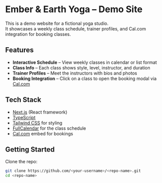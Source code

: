 # Ember & Earth Yoga – Demo Site

This is a demo website for a fictional yoga studio.  
It showcases a weekly class schedule, trainer profiles, and Cal.com integration for booking classes.

## Features

- **Interactive Schedule** – View weekly classes in calendar or list format
- **Class Info** – Each class shows style, level, instructor, and duration
- **Trainer Profiles** – Meet the instructors with bios and photos
- **Booking Integration** – Click on a class to open the booking modal via [Cal.com](https://cal.com)

## Tech Stack

- [Next.js](https://nextjs.org/) (React framework)
- [TypeScript](https://www.typescriptlang.org/)
- [Tailwind CSS](https://tailwindcss.com/) for styling
- [FullCalendar](https://fullcalendar.io/) for the class schedule
- [Cal.com](https://cal.com) embed for bookings

## Getting Started

Clone the repo:

```bash
git clone https://github.com/<your-username>/<repo-name>.git
cd <repo-name>
```
